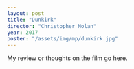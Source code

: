 ```yaml
---
layout: post
title: "Dunkirk"
director: "Christopher Nolan"
year: 2017
poster: "/assets/img/mp/dunkirk.jpg"
---
```


My review or thoughts on the film go here.
